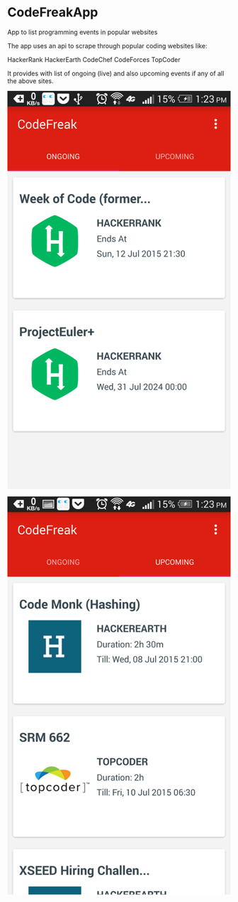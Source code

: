 # CodeFreakApp
App to list programming events in popular websites

The app uses an api to scrape through popular coding websites like:


HackerRank
HackerEarth
CodeChef
CodeForces
TopCoder

It provides with list of ongoing (live) and also upcoming events if any of all the above sites.

![alt tag](https://github.com/sandeepwww/CodeFreakApp/blob/master/screens/screen1.png?raw=true)

![alt tag](https://github.com/sandeepwww/CodeFreakApp/blob/master/screens/screen2.png?raw=true)
